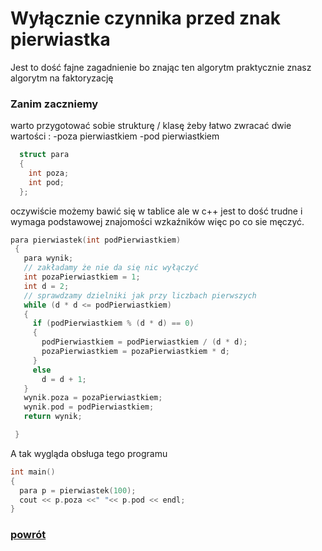 # Wyłącznie czynnika przed znak pierwiastka
Jest to dość fajne zagadnienie bo znając ten algorytm praktycznie znasz algorytm na faktoryzację

### Zanim zaczniemy
  warto przygotować sobie strukturę / klasę żeby łatwo zwracać dwie wartości :
    -poza pierwiastkiem
    -pod pierwiastkiem
  ``` c++
    struct para
    {
      int poza;
      int pod;
    };
 ```
 oczywiście możemy bawić się w tablice ale w c++ jest to dość trudne i wymaga podstawowej znajomości wzkaźników
 więc po co sie męczyć.
 
 ``` c++
 para pierwiastek(int podPierwiastkiem)
  {
    para wynik;
    // zakładamy że nie da się nic wyłączyć
    int pozaPierwiastkiem = 1; 
    int d = 2;
    // sprawdzamy dzielniki jak przy liczbach pierwszych
    while (d * d <= podPierwiastkiem)
    {
      if (podPierwiastkiem % (d * d) == 0)
      {
        podPierwiastkiem = podPierwiastkiem / (d * d);
        pozaPierwiastkiem = pozaPierwiastkiem * d;
      }
      else
        d = d + 1;
    }
    wynik.poza = pozaPierwiastkiem;
    wynik.pod = podPierwiastkiem;
    return wynik;

  } 
  ```
  A tak wygląda obsługa tego programu 
  ``` c++
  int main()
  {
    para p = pierwiastek(100);
    cout << p.poza <<" "<< p.pod << endl;
  }
  ```
 
### [powrót ](https://dogexd.github.io/algorytmy_matura/)
